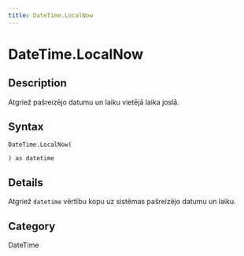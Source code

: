 ```yaml
---
title: DateTime.LocalNow
---
```


# DateTime.LocalNow


## Description

Atgriež pašreizējo datumu un laiku vietējā laika joslā.


## Syntax

```powerquery
DateTime.LocalNow(

) as datetime
```


## Details

Atgriež <code>datetime</code> vērtību kopu uz sistēmas pašreizējo datumu un laiku.



## Category
DateTime
